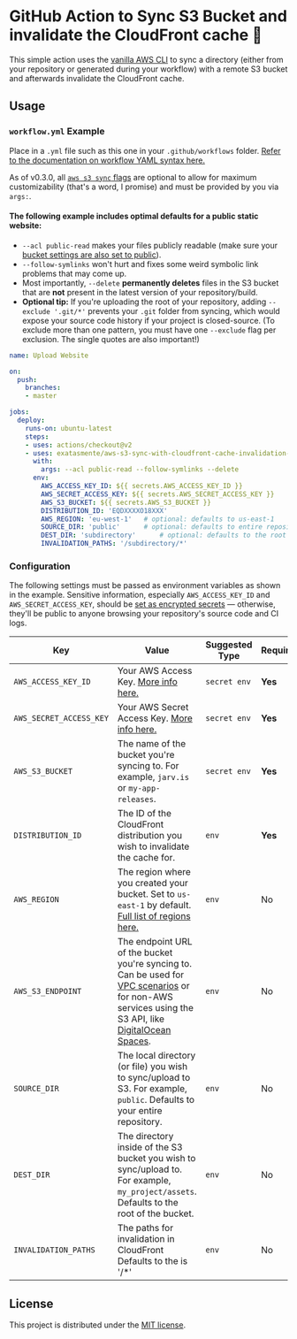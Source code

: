# GitHub Action to Sync S3 Bucket and invalidate the CloudFront cache 🔄

This simple action uses the [vanilla AWS CLI](https://docs.aws.amazon.com/cli/index.html) to sync a directory (either from your repository or generated during your workflow) with a remote S3 bucket and afterwards invalidate the CloudFront cache.


## Usage

### `workflow.yml` Example

Place in a `.yml` file such as this one in your `.github/workflows` folder. [Refer to the documentation on workflow YAML syntax here.](https://help.github.com/en/articles/workflow-syntax-for-github-actions)

As of v0.3.0, all [`aws s3 sync` flags](https://docs.aws.amazon.com/cli/latest/reference/s3/sync.html) are optional to allow for maximum customizability (that's a word, I promise) and must be provided by you via `args:`.

#### The following example includes optimal defaults for a public static website:

- `--acl public-read` makes your files publicly readable (make sure your [bucket settings are also set to public](https://docs.aws.amazon.com/AmazonS3/latest/dev/WebsiteAccessPermissionsReqd.html)).
- `--follow-symlinks` won't hurt and fixes some weird symbolic link problems that may come up.
- Most importantly, `--delete` **permanently deletes** files in the S3 bucket that are **not** present in the latest version of your repository/build.
- **Optional tip:** If you're uploading the root of your repository, adding `--exclude '.git/*'` prevents your `.git` folder from syncing, which would expose your source code history if your project is closed-source. (To exclude more than one pattern, you must have one `--exclude` flag per exclusion. The single quotes are also important!)

```yaml
name: Upload Website

on:
  push:
    branches:
    - master

jobs:
  deploy:
    runs-on: ubuntu-latest
    steps:
    - uses: actions/checkout@v2
    - uses: exatasmente/aws-s3-sync-with-cloudfront-cache-invalidation-invalidation-paths-option@0.0.1
      with:
        args: --acl public-read --follow-symlinks --delete
      env:
        AWS_ACCESS_KEY_ID: ${{ secrets.AWS_ACCESS_KEY_ID }}
        AWS_SECRET_ACCESS_KEY: ${{ secrets.AWS_SECRET_ACCESS_KEY }}
        AWS_S3_BUCKET: ${{ secrets.AWS_S3_BUCKET }}
        DISTRIBUTION_ID: 'EQDXXXXO18XXX'
        AWS_REGION: 'eu-west-1'   # optional: defaults to us-east-1
        SOURCE_DIR: 'public'      # optional: defaults to entire repository
        DEST_DIR: 'subdirectory'      # optional: defaults to the root of the bucket
        INVALIDATION_PATHS: '/subdirectory/*'
```


### Configuration

The following settings must be passed as environment variables as shown in the example. Sensitive information, especially `AWS_ACCESS_KEY_ID` and `AWS_SECRET_ACCESS_KEY`, should be [set as encrypted secrets](https://help.github.com/en/articles/virtual-environments-for-github-actions#creating-and-using-secrets-encrypted-variables) — otherwise, they'll be public to anyone browsing your repository's source code and CI logs.

| Key | Value | Suggested Type | Required | Default |
| ------------- | ------------- | ------------- | ------------- | ------------- |
| `AWS_ACCESS_KEY_ID` | Your AWS Access Key. [More info here.](https://docs.aws.amazon.com/general/latest/gr/managing-aws-access-keys.html) | `secret env` | **Yes** | N/A |
| `AWS_SECRET_ACCESS_KEY` | Your AWS Secret Access Key. [More info here.](https://docs.aws.amazon.com/general/latest/gr/managing-aws-access-keys.html) | `secret env` | **Yes** | N/A |
| `AWS_S3_BUCKET` | The name of the bucket you're syncing to. For example, `jarv.is` or `my-app-releases`. | `secret env` | **Yes** | N/A |
| `DISTRIBUTION_ID` | The ID of the CloudFront distribution you wish to invalidate the cache for. | `env` | **Yes** | N/A |
| `AWS_REGION` | The region where you created your bucket. Set to `us-east-1` by default. [Full list of regions here.](https://docs.aws.amazon.com/AWSEC2/latest/UserGuide/using-regions-availability-zones.html#concepts-available-regions) | `env` | No | `us-east-1` |
| `AWS_S3_ENDPOINT` | The endpoint URL of the bucket you're syncing to. Can be used for [VPC scenarios](https://aws.amazon.com/blogs/aws/new-vpc-endpoint-for-amazon-s3/) or for non-AWS services using the S3 API, like [DigitalOcean Spaces](https://www.digitalocean.com/community/tools/adapting-an-existing-aws-s3-application-to-digitalocean-spaces). | `env` | No | Automatic (`s3.amazonaws.com` or AWS's region-specific equivalent) |
| `SOURCE_DIR` | The local directory (or file) you wish to sync/upload to S3. For example, `public`. Defaults to your entire repository. | `env` | No | `./` (root of cloned repository) |
| `DEST_DIR` | The directory inside of the S3 bucket you wish to sync/upload to. For example, `my_project/assets`. Defaults to the root of the bucket. | `env` | No | `/` (root of bucket) |
| `INVALIDATION_PATHS` | The paths for invalidation in CloudFront Defaults to the is '/*' | `env` | No | `/*` (all files) |


## License

This project is distributed under the [MIT license](LICENSE.md).
